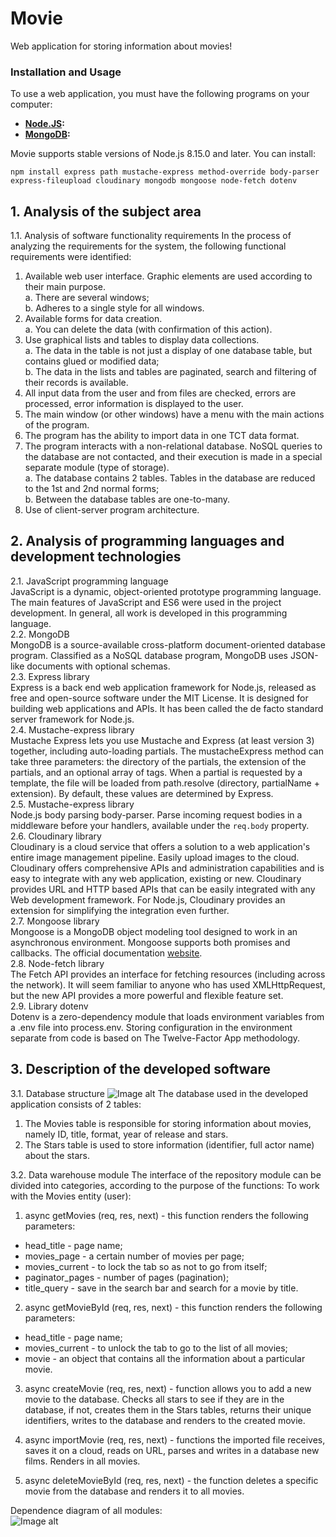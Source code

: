 # Movie

Web application for storing information about movies!

### Installation and Usage

To use a web application, you must have the following programs on your computer:<br />

- <b>[Node.JS](https://nodejs.org/):</b><br />
- <b>[MongoDB](https://www.mongodb.com/):</b>

Movie supports stable versions of Node.js 8.15.0 and later.
You can install:

    npm install express path mustache-express method-override body-parser express-fileupload cloudinary mongodb mongoose node-fetch dotenv

## 1. Analysis of the subject area

1.1. Analysis of software functionality requirements
In the process of analyzing the requirements for the system, the following functional requirements were identified:

1. Available web user interface. Graphic elements are used according to their main purpose.<br />
   a. There are several windows;<br />
   b. Adheres to a single style for all windows.
2. Available forms for data creation.<br />
   a. You can delete the data (with confirmation of this action).
3. Use graphical lists and tables to display data collections.<br />
   a. The data in the table is not just a display of one database table, but contains glued or modified data;<br />
   b. The data in the lists and tables are paginated, search and filtering of their records is available.
4. All input data from the user and from files are checked, errors are processed, error information is displayed to the user.
5. The main window (or other windows) have a menu with the main actions of the program.
6. The program has the ability to import data in one TCT data format.
7. The program interacts with a non-relational database. NoSQL queries to the database are not contacted, and their execution is made in a special separate module (type of storage).<br />
   a. The database contains 2 tables. Tables in the database are reduced to the 1st and 2nd normal forms;<br />
   b. Between the database tables are one-to-many.
8. Use of client-server program architecture.

## 2. Analysis of programming languages and development technologies

2.1. JavaScript programming language<br />
JavaScript is a dynamic, object-oriented prototype programming language. The main features of JavaScript and ES6 were used in the project development. In general, all work is developed in this programming language.<br />
2.2. MongoDB<br />
MongoDB is a source-available cross-platform document-oriented database program. Classified as a NoSQL database program, MongoDB uses JSON-like documents with optional schemas.<br />
2.3. Express library<br />
Express is a back end web application framework for Node.js, released as free and open-source software under the MIT License.
It is designed for building web applications and APIs. It has been called the de facto standard server framework for Node.js.<br />
2.4. Mustache-express library<br />
Mustache Express lets you use Mustache and Express (at least version 3) together, including auto-loading partials.
The mustacheExpress method can take three parameters: the directory of the partials, the extension of the partials, and an optional array of tags. When a partial is requested by a template, the file will be loaded from path.resolve (directory, partialName + extension). By default, these values are determined by Express.<br />
2.5. Mustache-express library<br />
Node.js body parsing body-parser.
Parse incoming request bodies in a middleware before your handlers, available
under the `req.body` property.<br />
2.6. Cloudinary library<br />
Cloudinary is a cloud service that offers a solution to a web application's entire image management pipeline. Easily upload images to the cloud. Cloudinary offers comprehensive APIs and administration capabilities and is easy to integrate with any web application, existing or new. Cloudinary provides URL and HTTP based APIs that can be easily integrated with any Web development framework. For Node.js, Cloudinary provides an extension for simplifying the integration even further.<br />
2.7. Mongoose library<br />
Mongoose is a MongoDB object modeling tool designed to work in an asynchronous environment. Mongoose supports both promises and callbacks.
The official documentation [website](http://mongoosejs.com/).<br />
2.8. Node-fetch library<br />
The Fetch API provides an interface for fetching resources (including across the network). It will seem familiar to anyone who has used XMLHttpRequest, but the new API provides a more powerful and flexible feature set.<br />
2.9. Library dotenv<br />
Dotenv is a zero-dependency module that loads environment variables from a .env file into process.env. Storing configuration in the environment separate from code is based on The Twelve-Factor App methodology.<br />

## 3. Description of the developed software

3.1. Database structure
![Image alt](https://res.cloudinary.com/dxzdbtucv/image/upload/v1624744334/Untitled_Workspace_efpmpt.png)
The database used in the developed application consists of 2 tables:

1. The Movies table is responsible for storing information about movies, namely ID, title, format, year of release and stars.
2. The Stars table is used to store information (identifier, full actor name) about the stars.

3.2. Data warehouse module
The interface of the repository module can be divided into categories, according to the purpose of the functions:
To work with the Movies entity (user):<br />

1. async getMovies (req, res, next) - this function renders the following parameters:

- head_title - page name;
- movies_page - a certain number of movies per page;
- movies_current - to lock the tab so as not to go from itself;
- paginator_pages - number of pages (pagination);
- title_query - save in the search bar and search for a movie by title.

2. async getMovieById (req, res, next) - this function renders the following parameters:

- head_title - page name;
- movies_current - to unlock the tab to go to the list of all movies;
- movie - an object that contains all the information about a particular movie.

3. async createMovie (req, res, next) - function allows you to add a new movie to the database. Checks all stars to see if they are in the database, if not, creates them in the Stars tables, returns their unique identifiers, writes to the database and renders to the created movie.<br />

4. async importMovie (req, res, next) - functions the imported file receives, saves it on a cloud, reads on URL, parses and writes in a database new films. Renders in all movies.<br />

5. async deleteMovieById (req, res, next) - the function deletes a specific movie from the database and renders it to all movies.

Dependence diagram of all modules:<br />
![Image alt](https://res.cloudinary.com/dxzdbtucv/image/upload/v1624747155/diag_rqmw5b.png)
